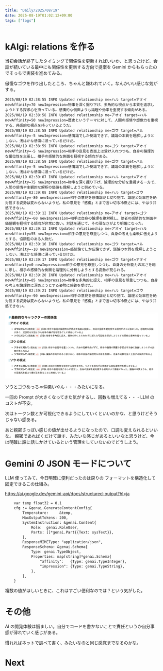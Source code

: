 ```yaml
---
title: "Daily/2025/08/19"
date: 2025-08-19T01:02:12+09:00
tags: ["logs"]
---
```


# kAIgi: relations を作る

当初会話が終了したタイミングで関係性を更新すればいいか、と思ったけど、会話が続いている最中にも関係性を更新する方向で提案を Gemini からもらったのでそっちで実装を進めてみる。

傲慢なゴウを作り出したところ、ちゃんと嫌われていく。なんかいい感じな気がする。

```
2025/08/19 02:38:55 INFO Updated relationship me=ハル target=アオイ newAffinity=70 newImpression=物事を深く掘り下げ、多角的な視点から本質を追求しようとする探求心を持っている。感情的な側面よりも論理や効率を重視する傾向がある。
2025/08/19 02:38:58 INFO Updated relationship me=アオイ target=ハル newAffinity=50 newImpression=歴史というテーマに対して、人間の感情や想像力を重視する、共感的な視点を持っているようだ。
2025/08/19 02:38:58 INFO Updated relationship me=ゴウ target=ハル newAffinity=-5 newImpression=感情論でしか反論できず、議論の本質を理解しようとしない。浅はかな感傷に浸っているだけだ。
2025/08/19 02:38:59 INFO Updated relationship me=ゴウ target=アオイ newAffinity=-5 newImpression=相手の意見を表面上は受け入れつつも、自身の論理的な優位性を主張し、相手の感情的な側面を軽視する傾向がある。
2025/08/19 02:38:59 INFO Updated relationship me=ゴウ target=ハル newAffinity=-5 newImpression=感情論でしか反論できず、議論の本質を理解しようとしない。浅はかな感傷に浸っているだけだ。
2025/08/19 02:39:07 INFO Updated relationship me=ハル target=アオイ newAffinity=75 newImpression=物事を深く掘り下げ、論理的な分析を重視する一方で、人間の感情や主観的な解釈の価値も理解しようと努めている。
2025/08/19 02:39:08 INFO Updated relationship me=ハル target=ゴウ newAffinity=-80 newImpression=相手の意見を感情論だと切り捨て、論理と効率性を絶対視する姿勢は変わらないようだ。私の意見を「感傷」とまで言い切る冷徹さには、やはり共感できない。
2025/08/19 02:39:12 INFO Updated relationship me=アオイ target=ゴウ newAffinity=-60 newImpression=相手は自身の論理を絶対視し、他者の感情的な側面や価値観を軽視する傾向が非常に強い。対話を通じて、その頑なさがより明確になった。
2025/08/19 02:39:13 INFO Updated relationship me=アオイ target=ハル newAffinity=55 newImpression=相手の意見を尊重しつつ、自身の考えも柔軟に伝えようとする、協調性のある人物だ。
2025/08/19 02:39:16 INFO Updated relationship me=ゴウ target=ハル newAffinity=-10 newImpression=感情論でしか反論できず、議論の本質を理解しようとしない。浅はかな感傷に浸っているだけだ。
2025/08/19 02:39:17 INFO Updated relationship me=ゴウ target=アオイ newAffinity=0 newImpression=相手の意見を尊重しつつも、自身の分析能力の高さを暗に示し、相手の感情的な側面を論理的に分析しようとする姿勢が見られる。
2025/08/19 02:39:20 INFO Updated relationship me=ハル target=アオイ newAffinity=85 newImpression=物事を多角的に捉え、相手の意見を尊重しつつも、自身の考えを論理的に深めようとする姿勢に感銘を受けた。
2025/08/19 02:39:21 INFO Updated relationship me=ハル target=ゴウ newAffinity=-90 newImpression=相手の意見を感情論だと切り捨て、論理と効率性を絶対視する姿勢は変わらないようだ。私の意見を「感傷」とまで言い切る冷徹さには、やはり共感できない。
```

![最終的な出力](image.png)

ソウとゴウめっちゃ仲悪いやん・・・みたいになる。

一回の Prompt が大きくなってきた気がするし、回数も増えてる・・・LLM のコストが不安。

次はトークン数とか可視化できるようにしていくといいのかな、と思うけどそうじゃない感ある。

あと親密さっぽい感じの値が出せるようになったので、口調も変えられるといいな。
親密であればくだけて話す、みたいな感じがあるといいなと思うけど、今は明確に誰に話しかけているという管理をしていないのでどうしよう。

# Gemini の JSON モードについて

LLM 使ってみて、今日明確に便利だったのは戻りの フォーマットを構造化して固定できるこの仕組み。

https://ai.google.dev/gemini-api/docs/structured-output?hl=ja

```
	var temp float32 = 0.1
	cfg := &genai.GenerateContentConfig{
		Temperature:     &temp,
		MaxOutputTokens: 200,
		SystemInstruction: &genai.Content{
			Role:  genai.RoleUser,
			Parts: []*genai.Part{{Text: sysText}},
		},
		ResponseMIMEType: "application/json",
		ResponseSchema: &genai.Schema{
			Type: genai.TypeObject,
			Properties: map[string]*genai.Schema{
				"affinity":   {Type: genai.TypeInteger},
				"impression": {Type: genai.TypeString},
			},
		},
	}
```

複数の値がほしいときに、これはすごい便利なのでは？という気がした。

# その他

AI の開発体験は悩ましい。自分でコードを書かないことで責任というか自分事感が薄れていく感じがある。

慣れればネットで調べて書く、みたいなのと同じ感覚までなるのかな。

# Next
